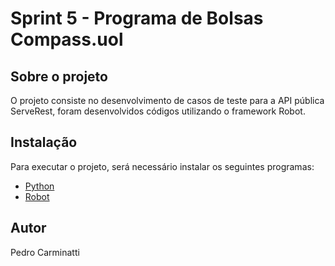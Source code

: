# Sprint 5 - Programa de Bolsas Compass.uol

## Sobre o projeto

O projeto consiste no desenvolvimento de casos de teste para a API pública ServeRest, foram desenvolvidos códigos utilizando o framework Robot.

## Instalação

Para executar o projeto, será necessário instalar os seguintes programas:

- [Python](https://realpython.com/installing-python/)
- [Robot](https://pypi.org/project/robotframework/#installation)

## Autor

Pedro Carminatti
